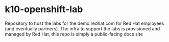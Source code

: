 # k10-openshift-lab
Repository to host the labs for the demo.redhat.com for Red Hat employees (and eventually partners). The infra to support the labs is provisioned and managed by Red Hat, this repo is simply a public-facing docs site
